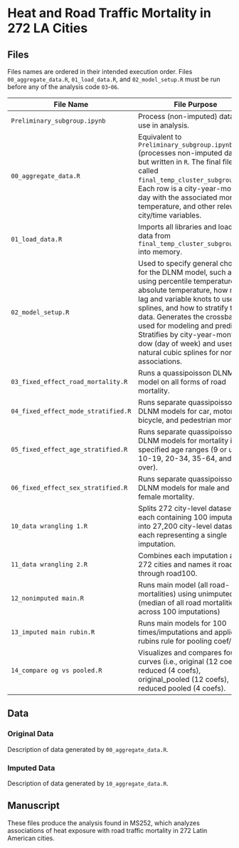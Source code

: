 # Heat and Road Traffic Mortality in 272 LA Cities


## Files

Files names are ordered in their intended execution order. Files
`00_aggregate_data.R`, `01_load_data.R`, and `02_model_setup.R` must be
run before any of the analysis code `03`-`06`.

| File Name                           | File Purpose                                                                                                                                                                                                                                                                                                                                                              |
|-------------------------------------|---------------------------------------------------------------------------------------------------------------------------------------------------------------------------------------------------------------------------------------------------------------------------------------------------------------------------------------------------------------------------|
| `Preliminary_subgroup.ipynb`        | Process (non-imputed) data for use in analysis.                                                                                                                                                                                                                                                                                                                           |
| `00_aggregate_data.R`               | Equivalent to `Preliminary_subgroup.ipynb` (processes non-imputed data), but written in `R`. The final file is called `final_temp_cluster_subgroup.csv`. Each row is a city-year-month-day with the associated mortality, temperature, and other relevant city/time variables.                                                                                            |
| `01_load_data.R`                    | Imports all libraries and loads the data from `final_temp_cluster_subgroup.csv` into memory.                                                                                                                                                                                                                                                                              |
| `02_model_setup.R`                  | Used to specify general choices for the DLNM model, such as using percentile temperature vs absolute temperature, how many lag and variable knots to use for splines, and how to stratify the data. Generates the crossbasis used for modeling and prediction. Stratifies by city-year-month-dow (day of week) and uses natural cubic splines for nonlinear associations. |
| `03_fixed_effect_road_mortality.R`  | Runs a quassipoisson DLNM model on all forms of road mortality.                                                                                                                                                                                                                                                                                                           |
| `04_fixed_effect_mode_stratified.R` | Runs separate quassipoisson DLNM models for car, motorcycle, bicycle, and pedestrian mortality.                                                                                                                                                                                                                                                                           |
| `05_fixed_effect_age_stratified.R`  | Runs separate quassipoisson DLNM models for mortality in specified age ranges (9 or under, 10-19, 20-34, 35-64, and 65 or over).                                                                                                                                                                                                                                          |
| `06_fixed_effect_sex_stratified.R`  | Runs separate quassipoisson DLNM models for male and female mortality.                                                                                                                                                                                                                                                                                                    |
| `10_data wrangling 1.R`  | Splits 272 city-level datasets, each containing 100 imputations, into 27,200 city-level datasets, each representing a single imputation.                                                                                                                                                                                                                                            |
| `11_data wrangling 2.R`  | Combines each imputation across 272 cities and names it road1 through road100.                                                                                                                                                                                                                                                                                                      |
| `12_nonimputed main.R`  | Runs main model (all road-mortalities) using unimputed data (median of all road mortalities across 100 imputations)                                                                                                                                                                                                                                                                  |
| `13_imputed main rubin.R`  | Runs main models for 100 times/imputations and applies rubins rule for pooling coef/vcov                                                                                                                                                                                                                                                                                          |
| `14_compare og vs pooled.R`  | Visualizes and compares four curves (i.e., original (12 coefs), reduced (4 coefs), original_pooled (12 coefs), reduced pooled (4 coefs).                                                                                                                                                                                                                                        |



## Data

### Original Data

Description of data generated by `00_aggregate_data.R`.

### Imputed Data

Description of data generated by `10_aggregate_data.R`.

## Manuscript

These files produce the analysis found in MS252, which analyzes
associations of heat exposure with road traffic mortality in 272 Latin
American cities.

